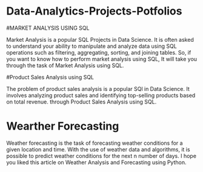 # Data-Analytics-Projects-Potfolios

#MARKET ANALYSIS USING SQL 

Market Analysis is a popular SQL Projects in  Data Science. It is often asked to understand your ability to manipulate and analyze data using SQL operations such as filtering, aggregating, sorting, and joining tables. So, if you want to know how to perform market analysis using SQL, It will take you through the task of Market Analysis using SQL.

#Product Sales Analysis using SQL


The problem of product sales analysis is a popular SQl in Data Science. It involves analyzing product sales and identifying top-selling products based on total revenue.  through Product Sales Analysis using SQL.


# Wearther Forecasting
Weather forecasting is the task of forecasting weather conditions for a given location and time. With the use of weather data and algorithms, it is possible to predict weather conditions for the next n number of days. I hope you liked this article on Weather Analysis and Forecasting using Python. 

